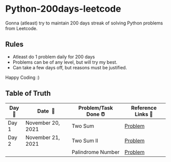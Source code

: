 # Python-200days-leetcode

Gonna (atleast) try to maintain 200 days streak of solving Python problems from Leetcode.

## Rules
 - Atleast do 1 problem daily for 200 days
 - Problems can be of any level, but will try my best.
 - Can take a few days off, but reasons must be justified.

Happy Coding :)

## Table of Truth

|**Day:pushpin:**|**Date &nbsp;:calendar:**|**Problem/Task Done :alarm_clock:**| **Reference Links :link:**|
|------|-----------------|--------------------|---------------------|
|Day 1|November 20, 2021| Two Sum | [Problem](https://leetcode.com/problems/two-sum/)|
|Day 2|November 21, 2021| Two Sum II | [Problem](https://leetcode.com/problems/two-sum-ii-input-array-is-sorted/)|
||| Palindrome Number | [Problem](https://leetcode.com/problems/palindrome-number/)|
